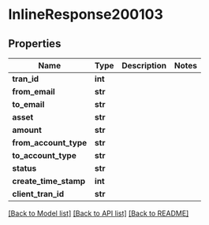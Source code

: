 # InlineResponse200103

## Properties
Name | Type | Description | Notes
------------ | ------------- | ------------- | -------------
**tran_id** | **int** |  | 
**from_email** | **str** |  | 
**to_email** | **str** |  | 
**asset** | **str** |  | 
**amount** | **str** |  | 
**from_account_type** | **str** |  | 
**to_account_type** | **str** |  | 
**status** | **str** |  | 
**create_time_stamp** | **int** |  | 
**client_tran_id** | **str** |  | 

[[Back to Model list]](../README.md#documentation-for-models) [[Back to API list]](../README.md#documentation-for-api-endpoints) [[Back to README]](../README.md)

